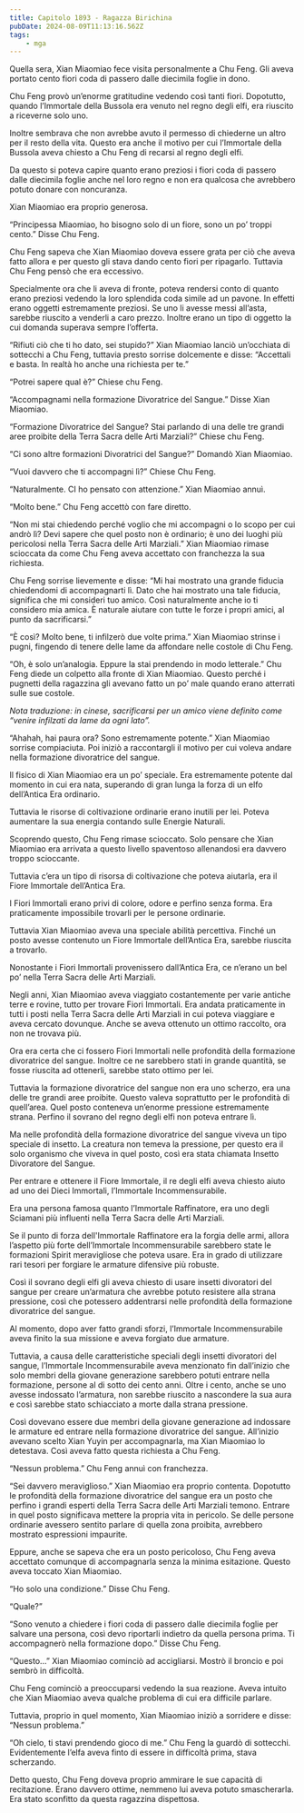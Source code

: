 ```yaml
---
title: Capitolo 1893 - Ragazza Birichina
pubDate: 2024-08-09T11:13:16.562Z
tags:
    - mga
---
```



Quella sera, Xian Miaomiao fece visita personalmente a Chu Feng. Gli aveva portato cento fiori coda di passero dalle diecimila foglie in dono.


Chu Feng provò un’enorme gratitudine vedendo così tanti fiori. Dopotutto, quando l’Immortale della Bussola era venuto nel regno degli elfi, era riuscito a riceverne solo uno.


Inoltre sembrava che non avrebbe avuto il permesso di chiederne un altro per il resto della vita. Questo era anche il motivo per cui l’Immortale della Bussola aveva chiesto a Chu Feng di recarsi al regno degli elfi.


Da questo si poteva capire quanto erano preziosi i fiori coda di passero dalle diecimila foglie anche nel loro regno e non era qualcosa che avrebbero potuto donare con noncuranza.


Xian Miaomiao era proprio generosa.


“Principessa Miaomiao, ho bisogno solo di un fiore, sono un po’ troppi cento.” Disse Chu Feng.


Chu Feng sapeva che Xian Miaomiao doveva essere grata per ciò che aveva fatto allora e per questo gli stava dando cento fiori per ripagarlo. Tuttavia Chu Feng pensò che era eccessivo.


Specialmente ora che li aveva di fronte, poteva rendersi conto di quanto erano preziosi vedendo la loro splendida coda simile ad un pavone. In effetti erano oggetti estremamente preziosi. Se uno li avesse messi all’asta, sarebbe riuscito a venderli a caro prezzo. Inoltre erano un tipo di oggetto la cui domanda superava sempre l’offerta.


“Rifiuti ciò che ti ho dato, sei stupido?” Xian Miaomiao lanciò un’occhiata di sottecchi a Chu Feng, tuttavia presto sorrise dolcemente e disse: “Accettali e basta. In realtà ho anche una richiesta per te.”

“Potrei sapere qual è?” Chiese chu Feng.


“Accompagnami nella formazione Divoratrice del Sangue.” Disse Xian Miaomiao.


“Formazione Divoratrice del Sangue? Stai parlando di una delle tre grandi aree proibite della Terra Sacra delle Arti Marziali?” Chiese chu Feng.


“Ci sono altre formazioni Divoratrici del Sangue?” Domandò Xian Miaomiao.


“Vuoi davvero che ti accompagni lì?” Chiese Chu Feng.

“Naturalmente. CI ho pensato con attenzione.” Xian Miaomiao annuì.


“Molto bene.” Chu Feng accettò con fare diretto.

“Non mi stai chiedendo perché voglio che mi accompagni o lo scopo per cui andrò lì? Devi sapere che quel posto non è ordinario; è uno dei luoghi più pericolosi nella Terra Sacra delle Arti Marziali.” Xian Miaomiao rimase scioccata da come Chu Feng aveva accettato con franchezza la sua richiesta.

Chu Feng sorrise lievemente e disse: “Mi hai mostrato una grande fiducia chiedendomi di accompagnarti lì. Dato che hai mostrato una tale fiducia, significa che mi consideri tuo amico. Così naturalmente anche io ti considero mia amica. È naturale aiutare con tutte le forze i propri amici, al punto da sacrificarsi.”


“È così? Molto bene, ti infilzerò due volte prima.” Xian Miaomiao strinse i pugni, fingendo di tenere delle lame da affondare nelle costole di Chu Feng.


“Oh, è solo un’analogia. Eppure la stai prendendo in modo letterale.” Chu Feng diede un colpetto alla fronte di Xian Miaomiao. Questo perché i pugnetti della ragazzina gli avevano fatto un po’ male quando erano atterrati sulle sue costole.


<em>Nota traduzione: in cinese, sacrificarsi per un amico viene definito come “venire infilzati da lame da ogni lato”.</em> 

“Ahahah, hai paura ora? Sono estremamente potente.” Xian Miaomiao sorrise compiaciuta. Poi iniziò a raccontargli il motivo per cui voleva andare nella formazione divoratrice del sangue.


Il fisico di Xian Miaomiao era un po’ speciale. Era estremamente potente dal momento in cui era nata, superando di gran lunga la forza di un elfo dell’Antica Era ordinario.


Tuttavia le risorse di coltivazione ordinarie erano inutili per lei. Poteva aumentare la sua energia contando sulle Energie Naturali.

Scoprendo questo, Chu Feng rimase scioccato. Solo pensare che Xian Miaomiao era arrivata a questo livello spaventoso allenandosi era davvero troppo scioccante.


Tuttavia c’era un tipo di risorsa di coltivazione che poteva aiutarla, era il Fiore Immortale dell’Antica Era.


I Fiori Immortali erano privi di colore, odore e perfino senza forma. Era praticamente impossibile trovarli per le persone ordinarie.


Tuttavia Xian Miaomiao aveva una speciale abilità percettiva. Finché un posto avesse contenuto un Fiore Immortale dell’Antica Era, sarebbe riuscita a trovarlo.


Nonostante i Fiori Immortali provenissero dall’Antica Era, ce n’erano un bel po’ nella Terra Sacra delle Arti Marziali.


Negli anni, Xian Miaomiao aveva viaggiato costantemente per varie antiche terre e rovine, tutto per trovare Fiori Immortali. Era andata praticamente in tutti i posti nella Terra Sacra delle Arti Marziali in cui poteva viaggiare e aveva cercato dovunque. Anche se aveva ottenuto un ottimo raccolto, ora non ne trovava più.


Ora era certa che ci fossero Fiori Immortali nelle profondità della formazione divoratrice del sangue. Inoltre ce ne sarebbero stati in grande quantità, se fosse riuscita ad ottenerli, sarebbe stato ottimo per lei.


Tuttavia la formazione divoratrice del sangue non era uno scherzo, era una delle tre grandi aree proibite. Questo valeva soprattutto per le profondità di quell’area. Quel posto conteneva un’enorme pressione estremamente strana. Perfino il sovrano del regno degli elfi non poteva entrare lì.


Ma nelle profondità della formazione divoratrice del sangue viveva un tipo speciale di insetto. La creatura non temeva la pressione, per questo era il solo organismo che viveva in quel posto, così era stata chiamata Insetto Divoratore del Sangue.


Per entrare e ottenere il Fiore Immortale, il re degli elfi aveva chiesto aiuto ad uno dei Dieci Immortali, l’Immortale Incommensurabile.


Era una persona famosa quanto l’Immortale Raffinatore, era uno degli Sciamani più influenti nella Terra Sacra delle Arti Marziali.


Se il punto di forza dell'Immortale Raffinatore era la forgia delle armi, allora l’aspetto più forte dell’Immortale Incommensurabile sarebbero state le formazioni Spirit meravigliose che poteva usare. Era in grado di utilizzare rari tesori per forgiare le armature difensive più robuste.


Così il sovrano degli elfi gli aveva chiesto di usare insetti divoratori del sangue per creare un’armatura che avrebbe potuto resistere alla strana pressione, così che potessero addentrarsi nelle profondità della formazione divoratrice del sangue.


Al momento, dopo aver fatto grandi sforzi, l’Immortale Incommensurabile aveva finito la sua missione e aveva forgiato due armature.

Tuttavia, a causa delle caratteristiche speciali degli insetti divoratori del sangue, l’Immortale Incommensurabile aveva menzionato fin dall’inizio che solo membri della giovane generazione sarebbero potuti entrare nella formazione, persone al di sotto dei cento anni. Oltre i cento, anche se uno avesse indossato l’armatura, non sarebbe riuscito a nascondere la sua aura e così sarebbe stato schiacciato a morte dalla strana pressione.

Così dovevano essere due membri della giovane generazione ad indossare le armature ed entrare nella formazione divoratrice del sangue. All’inizio avevano scelto Xian Yuyin per accompagnarla, ma Xian Miaomiao lo detestava. Così aveva fatto questa richiesta a Chu Feng.


“Nessun problema.” Chu Feng annuì con franchezza.


“Sei davvero meraviglioso.” Xian Miaomiao era proprio contenta. Dopotutto le profondità della formazione divoratrice del sangue era un posto che perfino i grandi esperti della Terra Sacra delle Arti Marziali temono. Entrare in quel posto significava mettere la propria vita in pericolo. Se delle persone ordinarie avessero sentito parlare di quella zona proibita, avrebbero mostrato espressioni impaurite.


Eppure, anche se sapeva che era un posto pericoloso, Chu Feng aveva accettato comunque di accompagnarla senza la minima esitazione. Questo aveva toccato Xian Miaomiao.


“Ho solo una condizione.” Disse Chu Feng.

“Quale?”


“Sono venuto a chiedere i fiori coda di passero dalle diecimila foglie per salvare una persona, così devo riportarli indietro da quella persona prima. Ti accompagnerò nella formazione dopo.” Disse Chu Feng.

“Questo…” Xian Miaomiao cominciò ad accigliarsi. Mostrò il broncio e poi sembrò in difficoltà.

Chu Feng cominciò a preoccuparsi vedendo la sua reazione. Aveva intuito che Xian Miaomiao aveva qualche problema di cui era difficile parlare.


Tuttavia, proprio in quel momento, Xian Miaomiao iniziò a sorridere e disse: “Nessun problema.”


“Oh cielo, ti stavi prendendo gioco di me.” Chu Feng la guardò di sottecchi. Evidentemente l’elfa aveva finto di essere in difficoltà prima, stava scherzando.


Detto questo, Chu Feng doveva proprio ammirare le sue capacità di recitazione. Erano davvero ottime, nemmeno lui aveva potuto smascherarla. Era stato sconfitto da questa ragazzina dispettosa.





